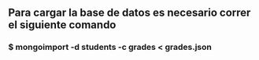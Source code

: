 ## Para cargar la base de datos es necesario correr el siguiente comando
### $ mongoimport -d students -c grades < grades.json
